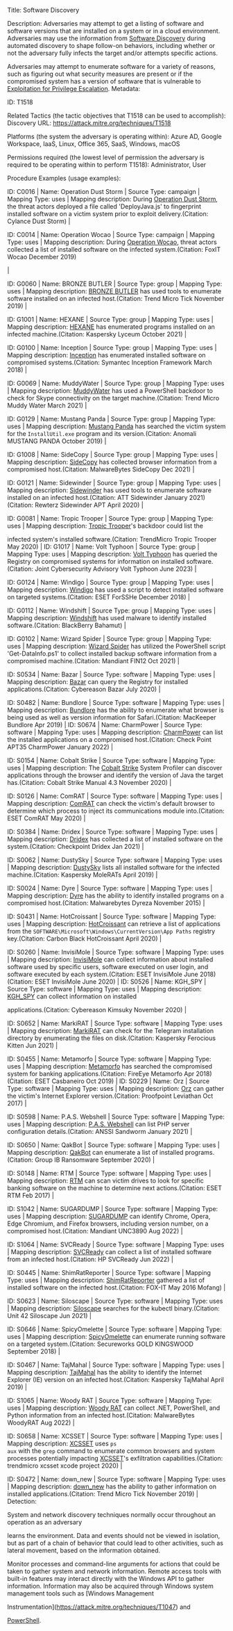 Title: Software Discovery

Description: Adversaries may attempt to get a listing of software and software versions that are installed on a system or in a cloud environment. Adversaries may use the information from [Software Discovery](https://attack.mitre.org/techniques/T1518) during automated discovery to shape follow-on behaviors, including whether or not the adversary fully infects the target and/or attempts specific actions.

Adversaries may attempt to enumerate software for a variety of reasons, such as figuring out what security measures are present or if the compromised system has a version of software that is vulnerable to [Exploitation for Privilege Escalation](https://attack.mitre.org/techniques/T1068). Metadata:

ID: T1518

Related Tactics (the tactic objectives that T1518 can be used to accomplish): Discovery URL: https://attack.mitre.org/techniques/T1518

Platforms (the system the adversary is operating within): Azure AD, Google Workspace, IaaS, Linux, Office 365, SaaS, Windows, macOS

Permissions required (the lowest level of permission the adversary is required to be operating within to perform T1518): Administrator, User

Procedure Examples (usage examples):

ID: C0016 | Name: Operation Dust Storm | Source Type: campaign | Mapping Type: uses | Mapping description: During [Operation Dust Storm](https://attack.mitre.org/campaigns/C0016), the threat actors deployed a file called 'DeployJava.js' to fingerprint installed software on a victim system prior to exploit delivery.(Citation: Cylance Dust Storm) |

ID: C0014 | Name: Operation Wocao | Source Type: campaign | Mapping Type: uses | Mapping description: During [Operation Wocao](https://attack.mitre.org/campaigns/C0014), threat actors collected a list of installed software on the infected system.(Citation: FoxIT Wocao December 2019)

|

ID: G0060 | Name: BRONZE BUTLER | Source Type: group | Mapping Type: uses | Mapping description: [BRONZE BUTLER](https://attack.mitre.org/groups/G0060) has used tools to enumerate software installed on an infected host.(Citation: Trend Micro Tick November 2019) |

ID: G1001 | Name: HEXANE | Source Type: group | Mapping Type: uses | Mapping description: [HEXANE](https://attack.mitre.org/groups/G1001) has enumerated programs installed on an infected machine.(Citation: Kaspersky Lyceum October 2021) |

ID: G0100 | Name: Inception | Source Type: group | Mapping Type: uses | Mapping description: [Inception](https://attack.mitre.org/groups/G0100) has enumerated installed software on compromised systems.(Citation: Symantec Inception Framework March 2018) |

ID: G0069 | Name: MuddyWater | Source Type: group | Mapping Type: uses | Mapping description: [MuddyWater](https://attack.mitre.org/groups/G0069) has used a PowerShell backdoor to check for Skype connectivity on the target machine.(Citation: Trend Micro Muddy Water March 2021) |

ID: G0129 | Name: Mustang Panda | Source Type: group | Mapping Type: uses | Mapping description: [Mustang Panda](https://attack.mitre.org/groups/G0129) has searched the victim system for the <code>InstallUtil.exe</code> program and its version.(Citation: Anomali MUSTANG PANDA October 2019) |

ID: G1008 | Name: SideCopy | Source Type: group | Mapping Type: uses | Mapping description: [SideCopy](https://attack.mitre.org/groups/G1008) has collected browser information from a compromised host.(Citation: MalwareBytes SideCopy Dec 2021) |

ID: G0121 | Name: Sidewinder | Source Type: group | Mapping Type: uses | Mapping description: [Sidewinder](https://attack.mitre.org/groups/G0121) has used tools to enumerate software installed on an infected host.(Citation: ATT Sidewinder January 2021)(Citation: Rewterz Sidewinder APT April 2020) |

ID: G0081 | Name: Tropic Trooper | Source Type: group | Mapping Type: uses | Mapping description: [Tropic Trooper](https://attack.mitre.org/groups/G0081)'s backdoor could list the

infected system's installed software.(Citation: TrendMicro Tropic Trooper May 2020) | ID: G1017 | Name: Volt Typhoon | Source Type: group | Mapping Type: uses | Mapping description: [Volt Typhoon](https://attack.mitre.org/groups/G1017) has queried the Registry on compromised systems for information on installed software.(Citation: Joint Cybersecurity Advisory Volt Typhoon June 2023) |

ID: G0124 | Name: Windigo | Source Type: group | Mapping Type: uses | Mapping description: [Windigo](https://attack.mitre.org/groups/G0124) has used a script to detect installed software on targeted systems.(Citation: ESET ForSSHe December 2018) |

ID: G0112 | Name: Windshift | Source Type: group | Mapping Type: uses | Mapping description: [Windshift](https://attack.mitre.org/groups/G0112) has used malware to identify installed software.(Citation: BlackBerry Bahamut) |

ID: G0102 | Name: Wizard Spider | Source Type: group | Mapping Type: uses | Mapping description: [Wizard Spider](https://attack.mitre.org/groups/G0102) has utilized the PowerShell script 'Get-DataInfo.ps1' to collect installed backup software information from a compromised machine.(Citation: Mandiant FIN12 Oct 2021) |

ID: S0534 | Name: Bazar | Source Type: software | Mapping Type: uses | Mapping description: [Bazar](https://attack.mitre.org/software/S0534) can query the Registry for installed applications.(Citation: Cybereason Bazar July 2020) |

ID: S0482 | Name: Bundlore | Source Type: software | Mapping Type: uses | Mapping description: [Bundlore](https://attack.mitre.org/software/S0482) has the ability to enumerate what browser is being used as well as version information for Safari.(Citation: MacKeeper Bundlore Apr 2019) | ID: S0674 | Name: CharmPower | Source Type: software | Mapping Type: uses | Mapping description: [CharmPower](https://attack.mitre.org/software/S0674) can list the installed applications on a compromised host.(Citation: Check Point APT35 CharmPower January 2022) |

ID: S0154 | Name: Cobalt Strike | Source Type: software | Mapping Type: uses | Mapping description: The [Cobalt Strike](https://attack.mitre.org/software/S0154) System Profiler can discover applications through the browser and identify the version of Java the target has.(Citation: Cobalt Strike Manual 4.3 November 2020) |

ID: S0126 | Name: ComRAT | Source Type: software | Mapping Type: uses | Mapping description: [ComRAT](https://attack.mitre.org/software/S0126) can check the victim's default browser to determine which process to inject its communications module into.(Citation: ESET ComRAT May 2020) |

ID: S0384 | Name: Dridex | Source Type: software | Mapping Type: uses | Mapping description: [Dridex](https://attack.mitre.org/software/S0384) has collected a list of installed software on the system.(Citation: Checkpoint Dridex Jan 2021) |

ID: S0062 | Name: DustySky | Source Type: software | Mapping Type: uses | Mapping description: [DustySky](https://attack.mitre.org/software/S0062) lists all installed software for the infected machine.(Citation: Kaspersky MoleRATs April 2019) |

ID: S0024 | Name: Dyre | Source Type: software | Mapping Type: uses | Mapping description: [Dyre](https://attack.mitre.org/software/S0024) has the ability to identify installed programs on a compromised host.(Citation: Malwarebytes Dyreza November 2015) |

ID: S0431 | Name: HotCroissant | Source Type: software | Mapping Type: uses | Mapping description: [HotCroissant](https://attack.mitre.org/software/S0431) can retrieve a list of applications from the <code>SOFTWARE\Microsoft\Windows\CurrentVersion\App Paths</code> registry key.(Citation: Carbon Black HotCroissant April 2020) |

ID: S0260 | Name: InvisiMole | Source Type: software | Mapping Type: uses | Mapping description: [InvisiMole](https://attack.mitre.org/software/S0260) can collect information about installed software used by specific users, software executed on user login, and software executed by each system.(Citation: ESET InvisiMole June 2018)(Citation: ESET InvisiMole June 2020) | ID: S0526 | Name: KGH_SPY | Source Type: software | Mapping Type: uses | Mapping description: [KGH_SPY](https://attack.mitre.org/software/S0526) can collect information on installed

applications.(Citation: Cybereason Kimsuky November 2020) |

ID: S0652 | Name: MarkiRAT | Source Type: software | Mapping Type: uses | Mapping description: [MarkiRAT](https://attack.mitre.org/software/S0652) can check for the Telegram installation directory by enumerating the files on disk.(Citation: Kaspersky Ferocious Kitten Jun 2021) |

ID: S0455 | Name: Metamorfo | Source Type: software | Mapping Type: uses | Mapping description: [Metamorfo](https://attack.mitre.org/software/S0455) has searched the compromised system for banking applications.(Citation: FireEye Metamorfo Apr 2018)(Citation: ESET Casbaneiro Oct 2019) | ID: S0229 | Name: Orz | Source Type: software | Mapping Type: uses | Mapping description: [Orz](https://attack.mitre.org/software/S0229) can gather the victim's Internet Explorer version.(Citation: Proofpoint Leviathan Oct 2017) |

ID: S0598 | Name: P.A.S. Webshell | Source Type: software | Mapping Type: uses | Mapping description: [P.A.S. Webshell](https://attack.mitre.org/software/S0598) can list PHP server configuration details.(Citation: ANSSI Sandworm January 2021) |

ID: S0650 | Name: QakBot | Source Type: software | Mapping Type: uses | Mapping description: [QakBot](https://attack.mitre.org/software/S0650) can enumerate a list of installed programs.(Citation: Group IB Ransomware September 2020) |

ID: S0148 | Name: RTM | Source Type: software | Mapping Type: uses | Mapping description: [RTM](https://attack.mitre.org/software/S0148) can scan victim drives to look for specific banking software on the machine to determine next actions.(Citation: ESET RTM Feb 2017) |

ID: S1042 | Name: SUGARDUMP | Source Type: software | Mapping Type: uses | Mapping description: [SUGARDUMP](https://attack.mitre.org/software/S1042) can identify Chrome, Opera, Edge Chromium, and Firefox browsers, including version number, on a compromised host.(Citation: Mandiant UNC3890 Aug 2022) |

ID: S1064 | Name: SVCReady | Source Type: software | Mapping Type: uses | Mapping description: [SVCReady](https://attack.mitre.org/software/S1064) can collect a list of installed software from an infected host.(Citation: HP SVCReady Jun 2022) |

ID: S0445 | Name: ShimRatReporter | Source Type: software | Mapping Type: uses | Mapping description: [ShimRatReporter](https://attack.mitre.org/software/S0445) gathered a list of installed software on the infected host.(Citation: FOX-IT May 2016 Mofang) |

ID: S0623 | Name: Siloscape | Source Type: software | Mapping Type: uses | Mapping description: [Siloscape](https://attack.mitre.org/software/S0623) searches for the kubectl binary.(Citation: Unit 42 Siloscape Jun 2021) |

ID: S0646 | Name: SpicyOmelette | Source Type: software | Mapping Type: uses | Mapping description: [SpicyOmelette](https://attack.mitre.org/software/S0646) can enumerate running software on a targeted system.(Citation: Secureworks GOLD KINGSWOOD September 2018) |

ID: S0467 | Name: TajMahal | Source Type: software | Mapping Type: uses | Mapping description: [TajMahal](https://attack.mitre.org/software/S0467) has the ability to identify the Internet Explorer (IE) version on an infected host.(Citation: Kaspersky TajMahal April 2019) |

ID: S1065 | Name: Woody RAT | Source Type: software | Mapping Type: uses | Mapping description: [Woody RAT](https://attack.mitre.org/software/S1065) can collect .NET, PowerShell, and Python information from an infected host.(Citation: MalwareBytes WoodyRAT Aug 2022) |

ID: S0658 | Name: XCSSET | Source Type: software | Mapping Type: uses | Mapping description: [XCSSET](https://attack.mitre.org/software/S0658) uses <code>ps aux</code> with the <code>grep</code> command to enumerate common browsers and system processes potentially impacting [XCSSET](https://attack.mitre.org/software/S0658)'s exfiltration capabilities.(Citation: trendmicro xcsset xcode project 2020) |

ID: S0472 | Name: down_new | Source Type: software | Mapping Type: uses | Mapping description: [down_new](https://attack.mitre.org/software/S0472) has the ability to gather information on installed applications.(Citation: Trend Micro Tick November 2019) | Detection:

System and network discovery techniques normally occur throughout an operation as an adversary

learns the environment. Data and events should not be viewed in isolation, but as part of a chain of behavior that could lead to other activities, such as lateral movement, based on the information obtained.

Monitor processes and command-line arguments for actions that could be taken to gather system and network information. Remote access tools with built-in features may interact directly with the Windows API to gather information. Information may also be acquired through Windows system management tools such as [Windows Management

Instrumentation](https://attack.mitre.org/techniques/T1047) and

[PowerShell](https://attack.mitre.org/techniques/T1059/001).